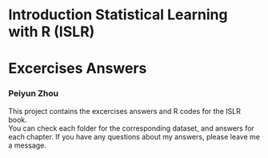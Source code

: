 # Introduction Statistical Learning with R (ISLR)
# Excercises Answers
### Peiyun Zhou
This project contains the excercises answers and R codes for the ISLR book.  
You can check each folder for the corresponding dataset, and answers for each chapter. 
If you have any questions about my answers, please leave me a message. 



